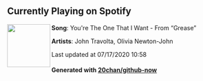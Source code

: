 ## Currently Playing on Spotify

[<img align="left" width="100" src="https://i.scdn.co/image/ab67616d00001e02b68df485f3304211904548a8">](https://open.spotify.com/album/5n47Dui0H3pGpZSOxITmoq)

**Song**: You're The One That I Want - From “Grease”

**Artists**: John Travolta, Olivia Newton-John

Last updated at 07/17/2020 10:58

#### Generated with [20chan/github-now](https://github.com/20chan/github-now)